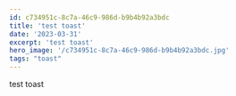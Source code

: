 ```yaml
---
id: c734951c-8c7a-46c9-986d-b9b4b92a3bdc
title: 'test toast'
date: '2023-03-31'
excerpt: 'test toast'
hero_image: '/c734951c-8c7a-46c9-986d-b9b4b92a3bdc.jpg'
tags: "toast"
---
```


test toast
